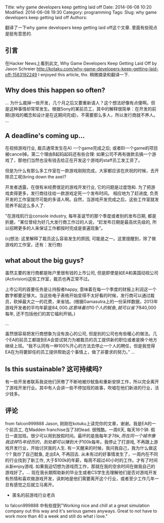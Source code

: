 Title: why game developers keep getting laid off 
Date: 2014-06-08 10:20
Modified: 2014-06-08 19:30
Category: programming 
Tags: 
Slug: why game developers keep getting laid off 
Authors: 

翻译了一下why game developers keep getting laid off这个文章. 里面有些观点是挺有意思的.   
   

引言 
---- 
在Hacker News上看到此文, 
Why Game Developers Keep Getting Laid Off
by Jason Schreier 
http://kotaku.com/why-game-developers-keep-getting-laid-off-1583192249 
I enjoyed this article, thx. 稍微摘录和翻译一下. 

Why does this happen so often?
---- 
...
为什么裁掉一些开发，几个月之后又要重新请人？这个想法好像有点傻啊。但是这种事情却常常发生。根据Sony的某前员工，其中的解释很简单：在开发的前期(游戏的概念和设计是在这期间完成)，不需要那么多人，所以发行商就不养人。
...

A deadline's coming up... 
---- 
在视频游戏行业, 裁员通常发生在A) 一个game完成之后; 或者B)一个game的项目被cancel掉。第二个理由B起码起码还有些合理: 如果公司不再有拨款去搞一个游戏了，那他们当然也没有钱去给正在开发这个游戏的staff员工发工资了。

但是为什么有那么多工作室在一款游戏刚刚完成，大家都应该在庆祝的时候，去开除员工呢(bring down the axe)?

开发者透露，在很有米经费很足的游戏开发行业, 它的问题是过度饱和. 为了把游戏卖得更多，发行商往往给一款游戏定死一个发布时间。 相应地为了赶进度, 负责开发的工作室就尽可能的多请人啊。自然，当游戏开发完成之后，这些工作室就发现养不起这么多人了. 

"在游戏机行业console industry, 每年圣诞节的那个季度或者别的发布日期, 都是折磨，"某位曾经为好几大发行商工作过的人说，“赶发布日期是最高优先级的, 所以招聘更多的人来保证工作都按时完成是普遍现象”。

(cj想法: 这里解释了裁员这么容易发生的原因, 可能是之一。这里提醒到，除了做游戏的工作室，还有：发行商)

what about the big guys?
---- 
虽然主要的发行商都是账户里很有钱的上市公司, 但是即使是如EA和美国动视公司(Activision)这些工作室，裁员也再正常不过。

上市公司的首要任务是让持股者happy, 意味着在每一个季度的财报上利润这一个数字都要足够大。当这些电子表格开始变得不太好看的时候，发行商可以通过裁员，砍掉最大之一的花费，来省钱。(根据Gamasutra上的一份采样数据，2013年游戏开发者的平均年薪是$84,000. 这意味着炒10个人的鱿鱼, 就可以省下$840,000每年, 还不包括他们的其它福利开销。)

... 

虽然很容易把发行商想象为没有良心的公司, 但是别的公司也有些暖心的做法。几个EA的前员工都提到EA会尝试努力为被裁员的员工提供新的职位或者是换个地方继续上班。“我不认同有一种100%开心的方法去停止一个人的聘任，但是我觉得EA在为将要卸任的员工提供帮助这个事情上，做了非要求的努力。”
... 

Is this sustainable? 这可持续吗? 
---- 
有一些开发者联系我说他们厌倦了不断地被炒鱿鱼和重新安排工作，所以完全离开了游戏开发行业。其中有人会讲一些不停加班的故事，吹嘘在他们新进的行业，活少钱多。


评论
---- 
from falcon999888
Jason, 
刚刚在kotuku上读完你的文章，谢谢。我是EA的一个前员工, 在Madden franchise当了3的lead. 很残酷。一周6天, 每天16个钟. 假日一直加班。很少可以用到放假时间。最坏的是我每年才$78k, 而在同一个城市像我这样15年经历的，到处都可以赚到大于$100k每年。我停止了打游戏, 不再跟上游戏开发行业，开始讨厌我的人生. 有一天醒来的时候，我问我自己，我为什么做这个? 我炒了自己鱿鱼, 走出EA, 不再回去. 从未有过的好事情发生了，一周内在不同的行业找到了新工作, 大于$100k的年薪，每周不超过40小时的工作。才有了时间从新enjoy游戏. 如果我迫切想为游戏而工作，那就在我的空余时间在做我自己的游戏好了。... 现在我长期帮助新的毕业生或者CS学生去理解他们是否对游戏开发有热情和喜欢做游戏开发，讽刺地是他们需要离开这个行业，或者至少工作几年一旦有感觉之后就立马离开。
- 匿名的前游戏行业老兵 

to falcon999888 中有些提到"Working nice and chill at a great simulation company out this way and it's serious games anyways. Great to not have to work more than 40 a week and still do what i love."

